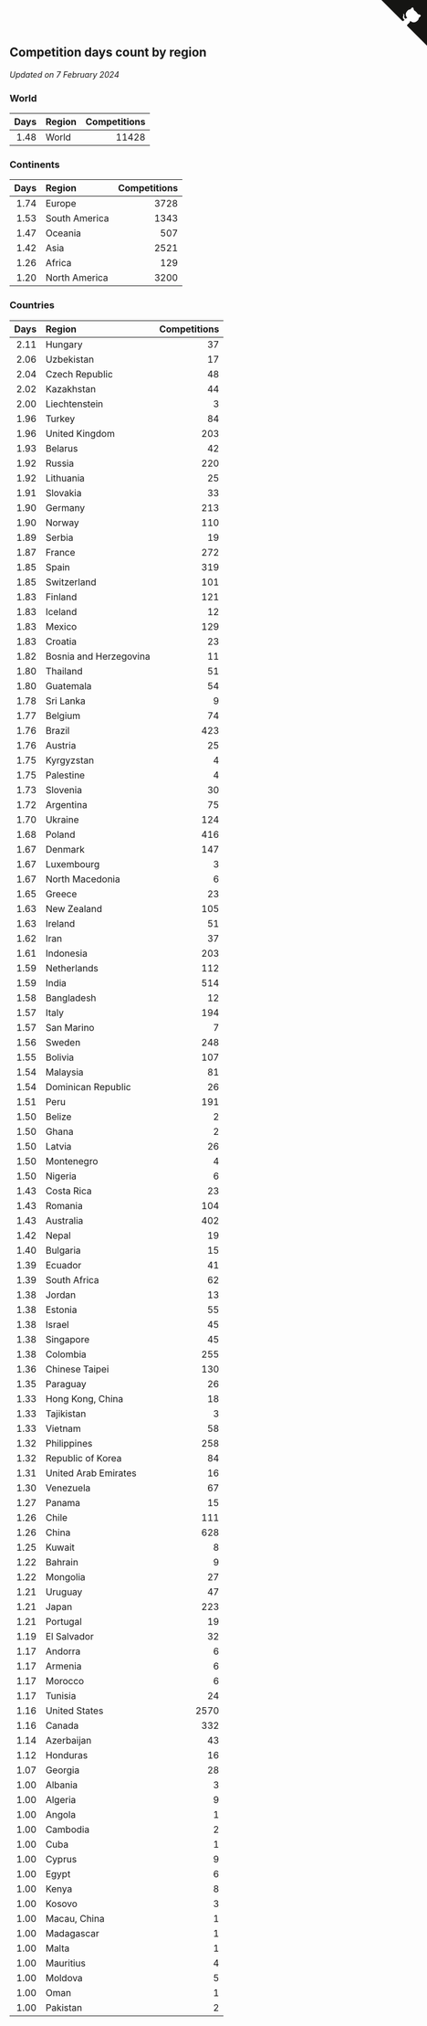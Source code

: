 ## Competition days count by region

*Updated on  7 February 2024*


### World

| Days | Region | Competitions |
| ---: | :--- | ---: |
| 1.48 | World | 11428 |

### Continents

| Days | Region | Competitions |
| ---: | :--- | ---: |
| 1.74 | Europe | 3728 |
| 1.53 | South America | 1343 |
| 1.47 | Oceania | 507 |
| 1.42 | Asia | 2521 |
| 1.26 | Africa | 129 |
| 1.20 | North America | 3200 |

### Countries

| Days | Region | Competitions |
| ---: | :--- | ---: |
| 2.11 | Hungary | 37 |
| 2.06 | Uzbekistan | 17 |
| 2.04 | Czech Republic | 48 |
| 2.02 | Kazakhstan | 44 |
| 2.00 | Liechtenstein | 3 |
| 1.96 | Turkey | 84 |
| 1.96 | United Kingdom | 203 |
| 1.93 | Belarus | 42 |
| 1.92 | Russia | 220 |
| 1.92 | Lithuania | 25 |
| 1.91 | Slovakia | 33 |
| 1.90 | Germany | 213 |
| 1.90 | Norway | 110 |
| 1.89 | Serbia | 19 |
| 1.87 | France | 272 |
| 1.85 | Spain | 319 |
| 1.85 | Switzerland | 101 |
| 1.83 | Finland | 121 |
| 1.83 | Iceland | 12 |
| 1.83 | Mexico | 129 |
| 1.83 | Croatia | 23 |
| 1.82 | Bosnia and Herzegovina | 11 |
| 1.80 | Thailand | 51 |
| 1.80 | Guatemala | 54 |
| 1.78 | Sri Lanka | 9 |
| 1.77 | Belgium | 74 |
| 1.76 | Brazil | 423 |
| 1.76 | Austria | 25 |
| 1.75 | Kyrgyzstan | 4 |
| 1.75 | Palestine | 4 |
| 1.73 | Slovenia | 30 |
| 1.72 | Argentina | 75 |
| 1.70 | Ukraine | 124 |
| 1.68 | Poland | 416 |
| 1.67 | Denmark | 147 |
| 1.67 | Luxembourg | 3 |
| 1.67 | North Macedonia | 6 |
| 1.65 | Greece | 23 |
| 1.63 | New Zealand | 105 |
| 1.63 | Ireland | 51 |
| 1.62 | Iran | 37 |
| 1.61 | Indonesia | 203 |
| 1.59 | Netherlands | 112 |
| 1.59 | India | 514 |
| 1.58 | Bangladesh | 12 |
| 1.57 | Italy | 194 |
| 1.57 | San Marino | 7 |
| 1.56 | Sweden | 248 |
| 1.55 | Bolivia | 107 |
| 1.54 | Malaysia | 81 |
| 1.54 | Dominican Republic | 26 |
| 1.51 | Peru | 191 |
| 1.50 | Belize | 2 |
| 1.50 | Ghana | 2 |
| 1.50 | Latvia | 26 |
| 1.50 | Montenegro | 4 |
| 1.50 | Nigeria | 6 |
| 1.43 | Costa Rica | 23 |
| 1.43 | Romania | 104 |
| 1.43 | Australia | 402 |
| 1.42 | Nepal | 19 |
| 1.40 | Bulgaria | 15 |
| 1.39 | Ecuador | 41 |
| 1.39 | South Africa | 62 |
| 1.38 | Jordan | 13 |
| 1.38 | Estonia | 55 |
| 1.38 | Israel | 45 |
| 1.38 | Singapore | 45 |
| 1.38 | Colombia | 255 |
| 1.36 | Chinese Taipei | 130 |
| 1.35 | Paraguay | 26 |
| 1.33 | Hong Kong, China | 18 |
| 1.33 | Tajikistan | 3 |
| 1.33 | Vietnam | 58 |
| 1.32 | Philippines | 258 |
| 1.32 | Republic of Korea | 84 |
| 1.31 | United Arab Emirates | 16 |
| 1.30 | Venezuela | 67 |
| 1.27 | Panama | 15 |
| 1.26 | Chile | 111 |
| 1.26 | China | 628 |
| 1.25 | Kuwait | 8 |
| 1.22 | Bahrain | 9 |
| 1.22 | Mongolia | 27 |
| 1.21 | Uruguay | 47 |
| 1.21 | Japan | 223 |
| 1.21 | Portugal | 19 |
| 1.19 | El Salvador | 32 |
| 1.17 | Andorra | 6 |
| 1.17 | Armenia | 6 |
| 1.17 | Morocco | 6 |
| 1.17 | Tunisia | 24 |
| 1.16 | United States | 2570 |
| 1.16 | Canada | 332 |
| 1.14 | Azerbaijan | 43 |
| 1.12 | Honduras | 16 |
| 1.07 | Georgia | 28 |
| 1.00 | Albania | 3 |
| 1.00 | Algeria | 9 |
| 1.00 | Angola | 1 |
| 1.00 | Cambodia | 2 |
| 1.00 | Cuba | 1 |
| 1.00 | Cyprus | 9 |
| 1.00 | Egypt | 6 |
| 1.00 | Kenya | 8 |
| 1.00 | Kosovo | 3 |
| 1.00 | Macau, China | 1 |
| 1.00 | Madagascar | 1 |
| 1.00 | Malta | 1 |
| 1.00 | Mauritius | 4 |
| 1.00 | Moldova | 5 |
| 1.00 | Oman | 1 |
| 1.00 | Pakistan | 2 |


<a href="https://github.com/jonatanklosko/wca_statistics" class="github-corner" aria-label="View source on Github"><svg width="80" height="80" viewBox="0 0 250 250" style="fill:#151513; color:#fff; position: absolute; top: 0; border: 0; right: 0;" aria-hidden="true"><path d="M0,0 L115,115 L130,115 L142,142 L250,250 L250,0 Z"></path><path d="M128.3,109.0 C113.8,99.7 119.0,89.6 119.0,89.6 C122.0,82.7 120.5,78.6 120.5,78.6 C119.2,72.0 123.4,76.3 123.4,76.3 C127.3,80.9 125.5,87.3 125.5,87.3 C122.9,97.6 130.6,101.9 134.4,103.2" fill="currentColor" style="transform-origin: 130px 106px;" class="octo-arm"></path><path d="M115.0,115.0 C114.9,115.1 118.7,116.5 119.8,115.4 L133.7,101.6 C136.9,99.2 139.9,98.4 142.2,98.6 C133.8,88.0 127.5,74.4 143.8,58.0 C148.5,53.4 154.0,51.2 159.7,51.0 C160.3,49.4 163.2,43.6 171.4,40.1 C171.4,40.1 176.1,42.5 178.8,56.2 C183.1,58.6 187.2,61.8 190.9,65.4 C194.5,69.0 197.7,73.2 200.1,77.6 C213.8,80.2 216.3,84.9 216.3,84.9 C212.7,93.1 206.9,96.0 205.4,96.6 C205.1,102.4 203.0,107.8 198.3,112.5 C181.9,128.9 168.3,122.5 157.7,114.1 C157.9,116.9 156.7,120.9 152.7,124.9 L141.0,136.5 C139.8,137.7 141.6,141.9 141.8,141.8 Z" fill="currentColor" class="octo-body"></path></svg></a><style>.github-corner:hover .octo-arm{animation:octocat-wave 560ms ease-in-out}@keyframes octocat-wave{0%,100%{transform:rotate(0)}20%,60%{transform:rotate(-25deg)}40%,80%{transform:rotate(10deg)}}@media (max-width:500px){.github-corner:hover .octo-arm{animation:none}.github-corner .octo-arm{animation:octocat-wave 560ms ease-in-out}}</style>
